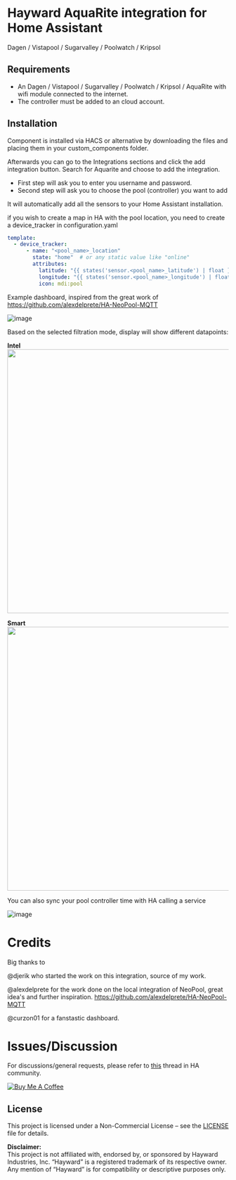 # Hayward AquaRite integration for Home Assistant
Dagen / Vistapool / Sugarvalley / Poolwatch / Kripsol

## Requirements
- An Dagen / Vistapool / Sugarvalley / Poolwatch / Kripsol / AquaRite with wifi module connected to the internet.
- The controller must be added to an cloud account.

## Installation
Component is installed via HACS or alternative by downloading the files and placing them in your custom_components folder.

Afterwards you can go to the Integrations sections and click the add integration button. Search for Aquarite and choose to add the integration.

- First step will ask you to enter you username and password. 
- Second step will ask you to choose the pool (controller) you want to add

It will automatically add all the sensors to your Home Assistant installation.

if you wish to create a map in HA with the pool location, you need to create a device_tracker in configuration.yaml

```yaml
template:
  - device_tracker:
      - name: "<pool_name>_location"
        state: "home"  # or any static value like "online"
        attributes:
          latitude: "{{ states('sensor.<pool_name>_latitude') | float }}"
          longitude: "{{ states('sensor.<pool_name>_longitude') | float }}"
          icon: mdi:pool
```

Example dashboard, inspired from the great work of https://github.com/alexdelprete/HA-NeoPool-MQTT

![image](https://github.com/user-attachments/assets/11c6467f-6a9e-4469-af36-3613e40a6b92)

Based on the selected filtration mode, display will show different datapoints:

**Intel**
<br>
<img src="https://github.com/user-attachments/assets/c5a3b070-072d-421b-955f-a41667d738b7" width="600">

**Smart**
<br>
<img src="https://github.com/user-attachments/assets/b9cb0f21-34a3-4c25-9332-02eee6988963" width="600">

You can also sync your pool controller time with HA calling a service

![image](https://github.com/user-attachments/assets/5b9896b1-b5b8-481f-933e-4e7482072fab)

# Credits

Big thanks to 

@djerik who started the work on this integration, source of my work.

@alexdelprete for the work done on the local integration of NeoPool, great idea's and further inspiration. https://github.com/alexdelprete/HA-NeoPool-MQTT

@curzon01 for a fanstastic dashboard.

# Issues/Discussion

For discussions/general requests, please refer to [this](https://community.home-assistant.io/t/custom-component-hayward-aquarite/728136) thread in HA community.

<a href="https://buymeacoffee.com/fdebrus" target="_blank"><img src="https://www.buymeacoffee.com/assets/img/custom_images/black_img.png" alt="Buy Me A Coffee" style="height: auto !important;width: auto !important;" ></a><br>

## License

This project is licensed under a Non-Commercial License – see the [LICENSE](LICENSE) file for details.

**Disclaimer:**  
This project is not affiliated with, endorsed by, or sponsored by Hayward Industries, Inc. “Hayward” is a registered trademark of its respective owner. Any mention of “Hayward” is for compatibility or descriptive purposes only.

